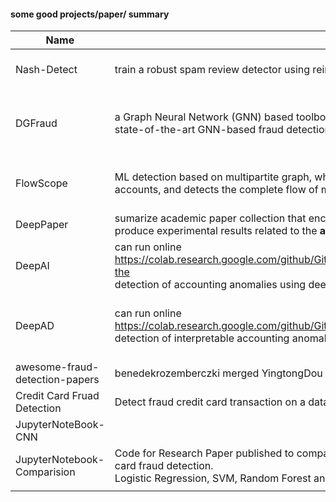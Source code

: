 #### some good projects/paper/ summary

| Name                           | brief introduction                                           | paper                                                        | github                                                       |      | dataset                                                      | difficult                            |
| ------------------------------ | ------------------------------------------------------------ | ------------------------------------------------------------ | ------------------------------------------------------------ | ---- | ------------------------------------------------------------ | ------------------------------------ |
| Nash-Detect                    | train a robust spam review detector using reinforcement learning | Robust Spammer Detection by Nash Reinforcement Learning<br />https://arxiv.org/abs/2006.06069 | https://github.com/YingtongDou/Nash-Detect                   |      |                                                              |                                      |
| DGFraud                        | a Graph Neural Network (GNN) based toolbox for fraud detection. It integrates the implementation & comparison of state-of-the-art GNN-based fraud detection models. |                                                              | https://github.com/safe-graph/DGFraud                        |      |                                                              | need to generate/ find graph dataset |
| FlowScope                      | ML detection based on multipartite graph, which models the high-volume *flows* of funds through chains of bank accounts, and detects the complete flow of money from source to destination | FlowScope: Spotting Money Laundering Based on Graphs<br />http://www.shichuan.org/doc/78.pdf | https://github.com/oldoldalf/FlowScope                       |      | CBank,<br />https://webpages.uncc.edu/mirsad/itcs6265/group1/disposition_preprocessing.html <br />http://sorry.vse.cz/~berka/challenge/pkdd1999/data_berka.zipintroduce <br /> CFD |                                      |
| DeepPaper                      | sumarize academic paper collection that encompasses data analytics, machine learning, and deep learning papers that produce experimental results related to the **audit of financial accounting data**. |                                                              |                                                              |      | https://github.com/GitiHubi/deepPaper                        |                                      |
| DeepAI                         | can run online<br />https://colab.research.google.com/github/GitiHubi/deepAI/blob/master/GTC_2018_CoLab.ipynb#scrollTo=9T8Ir6bjeeW-the <br />detection of accounting anomalies using deep autoencoder neural networks. | Detection of Anomalies in Large Scale Accounting Data using Deep Autoencoder Networks<br />https://arxiv.org/abs/1709.05254 | https://github.com/GitiHubi/deepAI                           |      | https://www.kaggle.com/ntnu-testimon/paysim1.                | May need GPU                         |
| DeepAD                         | can run online<br />https://colab.research.google.com/github/GitiHubi/deepAD/blob/master/KDD_2019_Lab.ipynb<br />detection of interpretable accounting anomalies using adversarial autoencoder neural networks | Detection of Accounting Anomalies in the Latent Space using Adversarial Autoencoder Neural Networks<br />https://arxiv.org/abs/1908.00734 | https://github.com/GitiHubi/deepAD                           |      |                                                              | May need GPU                         |
| awesome-fraud-detection-papers | benedekrozemberczki  merged YingtongDou                      |                                                              | https://github.com/benedekrozemberczki/awesome-fraud-detection-papers |      |                                                              |                                      |
| Credit Card Fruad Detection    | Detect fraud credit card transaction on a dataset of over 284k rows using LOF & Isolation forest algorithm |                                                              | https://github.com/uka151/Credit-Card-Fruad-Detection        |      |                                                              |                                      |
| JupyterNoteBook-CNN            |                                                              |                                                              |                                                              |      |                                                              |                                      |
| JupyterNotebook-Comparision    | Code for Research Paper published to compare effectiveness various machine learning models used to detect credit card fraud detection.<br />Logistic Regression, SVM, Random Forest and Artificial Nueral Networks. |                                                              | https://github.com/PratyushSharma314/Comparitive-Analysis-of-Machine-Learning-Models-for-Credit-Card-Fruad-Detection |      | https://www.kaggle.com/shayannaveed/credit-card-fraud-detection |                                      |
|                                |                                                              |                                                              |                                                              |      |                                                              |                                      |

